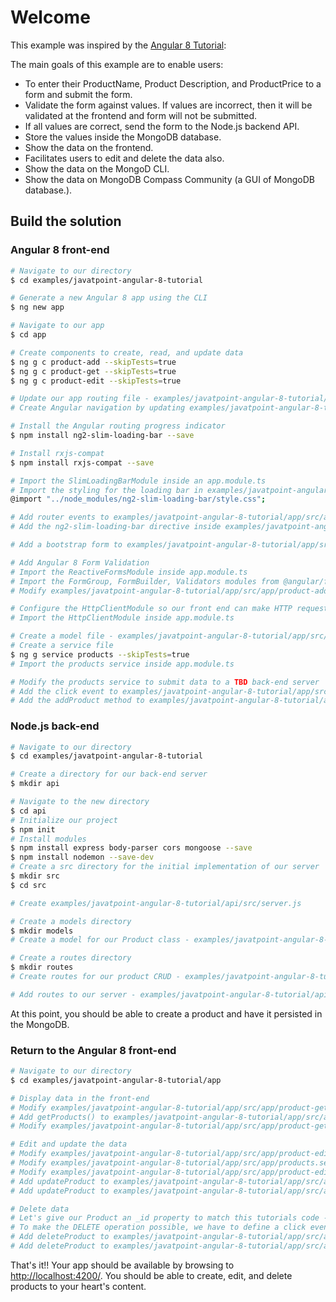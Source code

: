 # Welcome

This example was inspired by the [Angular 8 Tutorial](https://www.javatpoint.com/angular-8):


The main goals of this example are to enable users:

+ To enter their ProductName, Product Description, and ProductPrice to a form and submit the form.
+ Validate the form against values. If values are incorrect, then it will be validated at the frontend and form will not be submitted.
+ If all values are correct, send the form to the Node.js backend API.
+ Store the values inside the MongoDB database.
+ Show the data on the frontend.
+ Facilitates users to edit and delete the data also.
+ Show the data on the MongoD CLI.
+ Show the data on MongoDB Compass Community (a GUI of MongoDB database.).

## Build the solution

### Angular 8 front-end

```sh
# Navigate to our directory
$ cd examples/javatpoint-angular-8-tutorial

# Generate a new Angular 8 app using the CLI
$ ng new app

# Navigate to our app
$ cd app

# Create components to create, read, and update data
$ ng g c product-add --skipTests=true
$ ng g c product-get --skipTests=true
$ ng g c product-edit --skipTests=true

# Update our app routing file - examples/javatpoint-angular-8-tutorial/app/src/app/app-routing.module.ts
# Create Angular navigation by updating examples/javatpoint-angular-8-tutorial/app/src/app/app.component.html

# Install the Angular routing progress indicator
$ npm install ng2-slim-loading-bar --save

# Install rxjs-compat
$ npm install rxjs-compat --save

# Import the SlimLoadingBarModule inside an app.module.ts
# Import the styling for the loading bar in examples/javatpoint-angular-8-tutorial/app/src/styles.css
@import "../node_modules/ng2-slim-loading-bar/style.css";

# Add router events to examples/javatpoint-angular-8-tutorial/app/src/app/app.component.ts
# Add the ng2-slim-loading-bar directive inside examples/javatpoint-angular-8-tutorial/app/src/app/app.component.html

# Add a bootstrap form to examples/javatpoint-angular-8-tutorial/app/src/app/product-add/product-add.component.html

# Add Angular 8 Form Validation
# Import the ReactiveFormsModule inside app.module.ts
# Import the FormGroup, FormBuilder, Validators modules from @angular/forms and create a constructor and instantiate the FormBuilder in examples/javatpoint-angular-8-tutorial/app/src/app/product-add/product-add.component.ts
# Modify examples/javatpoint-angular-8-tutorial/app/src/app/product-add/product-add.component.html to have form validation rules

# Configure the HttpClientModule so our front end can make HTTP requests
# Import the HttpClientModule inside app.module.ts

# Create a model file - examples/javatpoint-angular-8-tutorial/app/src/app/product.ts
# Create a service file
$ ng g service products --skipTests=true
# Import the products service inside app.module.ts

# Modify the products service to submit data to a TBD back-end server
# Add the click event to examples/javatpoint-angular-8-tutorial/app/src/app/product-add/product-add.component.html
# Add the addProduct method to examples/javatpoint-angular-8-tutorial/app/src/app/product-add/product-add.component.ts

```

### Node.js back-end

```sh
# Navigate to our directory
$ cd examples/javatpoint-angular-8-tutorial

# Create a directory for our back-end server
$ mkdir api

# Navigate to the new directory
$ cd api
# Initialize our project
$ npm init
# Install modules
$ npm install express body-parser cors mongoose --save
$ npm install nodemon --save-dev
# Create a src directory for the initial implementation of our server
$ mkdir src
$ cd src

# Create examples/javatpoint-angular-8-tutorial/api/src/server.js

# Create a models directory
$ mkdir models
# Create a model for our Product class - examples/javatpoint-angular-8-tutorial/api/src/models/product.js

# Create a routes directory
$ mkdir routes
# Create routes for our product CRUD - examples/javatpoint-angular-8-tutorial/api/src/routes/product.route.js

# Add routes to our server - examples/javatpoint-angular-8-tutorial/api/src/server.js
```

At this point, you should be able to create a product and have it persisted in the MongoDB.

### Return to the Angular 8 front-end

```sh
# Navigate to our directory
$ cd examples/javatpoint-angular-8-tutorial/app

# Display data in the front-end
# Modify examples/javatpoint-angular-8-tutorial/app/src/app/product-get/product-get.component.html
# Add getProducts() to examples/javatpoint-angular-8-tutorial/app/src/app/products.service.ts
# Modify examples/javatpoint-angular-8-tutorial/app/src/app/product-get/product-get.component.ts

# Edit and update the data
# Modify examples/javatpoint-angular-8-tutorial/app/src/app/product-edit/product-edit.component.ts
# Modify examples/javatpoint-angular-8-tutorial/app/src/app/products.service.ts
# Modify examples/javatpoint-angular-8-tutorial/app/src/app/product-edit/product-edit.component.html
# Add updateProduct to examples/javatpoint-angular-8-tutorial/app/src/app/products.service.ts
# Add updateProduct to examples/javatpoint-angular-8-tutorial/app/src/app/product-edit/product-edit.component.ts

# Delete data
# Let's give our Product an _id property to match this tutorials code - examples/javatpoint-angular-8-tutorial/app/src/app/product.ts
# To make the DELETE operation possible, we have to define a click event on the delete button inside the product-get.component.html file.
# Add deleteProduct to examples/javatpoint-angular-8-tutorial/app/src/app/product-get/product-get.component.ts
# Add deleteProduct to examples/javatpoint-angular-8-tutorial/app/src/app/products.service.ts
```

That's it!! Your app should be available by browsing to [http://localhost:4200/](http://localhost:4200/). You should be able to create, edit, and delete products to your heart's content.
